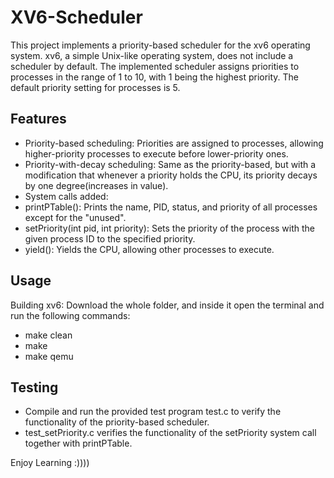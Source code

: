 # XV6-Scheduler

This project implements a priority-based scheduler for the xv6 operating system. xv6, a simple Unix-like operating system, does not include a scheduler by default. The implemented scheduler assigns priorities to processes in the range of 1 to 10, with 1 being the highest priority. The default priority setting for processes is 5.

## Features
- Priority-based scheduling: Priorities are assigned to processes, allowing higher-priority processes to execute before lower-priority ones.
- Priority-with-decay scheduling: Same as the priority-based, but with a modification that whenever a priority holds the CPU, its priority decays by one degree(increases in value).
- System calls added:
 - printPTable(): Prints the name, PID, status, and priority of all processes except for the "unused".
 - setPriority(int pid, int priority): Sets the priority of the process with the given process ID to the specified priority.
 - yield(): Yields the CPU, allowing other processes to execute.

## Usage
Building xv6:
Download the whole folder, and inside it open the terminal and run the following commands:
 -  make clean
 -  make
 -  make qemu

## Testing
- Compile and run the provided test program test.c to verify the functionality of the priority-based scheduler.
- test_setPriority.c verifies the functionality of the setPriority system call together with printPTable.

Enjoy Learning :))))

